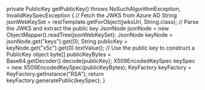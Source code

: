private PublicKey getPublicKey() throws NoSuchAlgorithmException, InvalidKeySpecException {
    // Fetch the JWKS from Azure AD
    String jsonWebKeySet = restTemplate.getForObject(jwksUrl, String.class);
    // Parse the JWKS and extract the public key
    JsonNode jsonNode = new ObjectMapper().readTree(jsonWebKeySet);
    JsonNode keyNode = jsonNode.get("keys").get(0);
    String publicKey = keyNode.get("x5c").get(0).textValue();
    // Use the public key to construct a PublicKey object
    byte[] publicKeyBytes = Base64.getDecoder().decode(publicKey);
    X509EncodedKeySpec keySpec = new X509EncodedKeySpec(publicKeyBytes);
    KeyFactory keyFactory = KeyFactory.getInstance("RSA");
    return keyFactory.generatePublic(keySpec);
}
